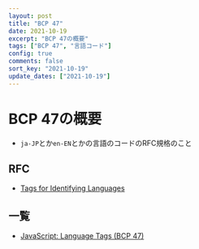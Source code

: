 ```yaml
---
layout: post
title: "BCP 47"
date: 2021-10-19
excerpt: "BCP 47の概要"
tags: ["BCP 47", "言語コード"]
config: true
comments: false
sort_key: "2021-10-19"
update_dates: ["2021-10-19"]
---
```


# BCP 47の概要
 - `ja-JP`とか`en-EN`とかの言語のコードのRFC規格のこと

## RFC
 - [Tags for Identifying Languages](https://www.rfc-editor.org/bcp/bcp47.txt)

## 一覧
 - [JavaScript: Language Tags (BCP 47)](https://www.techonthenet.com/js/language_tags.php)

